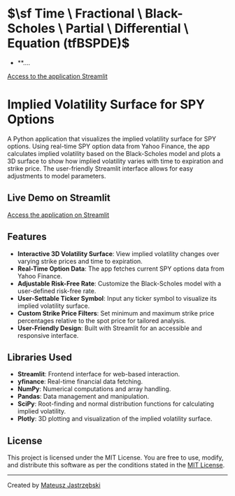 # $\sf Time \ Fractional \ Black-Scholes \ Partial \ Differential \ Equation (tfBSPDE)$
- **....

[Access to the application Streamlit](https://literate-space-rotary-phone-7vpjxgvjprw6frpp5-8501.app.github.dev)

# Implied Volatility Surface for SPY Options

A Python application that visualizes the implied volatility surface for SPY options. Using real-time SPY option data from Yahoo Finance, the app calculates implied volatility based on the Black-Scholes model and plots a 3D surface to show how implied volatility varies with time to expiration and strike price. The user-friendly Streamlit interface allows for easy adjustments to model parameters.

## Live Demo on Streamlit
[Access the application on Streamlit](https://volatilitysurface.streamlit.app/)

## Features
- **Interactive 3D Volatility Surface**: View implied volatility changes over varying strike prices and time to expiration.
- **Real-Time Option Data**: The app fetches current SPY options data from Yahoo Finance.
- **Adjustable Risk-Free Rate**: Customize the Black-Scholes model with a user-defined risk-free rate.
- **User-Settable Ticker Symbol**: Input any ticker symbol to visualize its implied volatility surface.
- **Custom Strike Price Filters**: Set minimum and maximum strike price percentages relative to the spot price for tailored analysis.
- **User-Friendly Design**: Built with Streamlit for an accessible and responsive interface.

## Libraries Used
- **Streamlit**: Frontend interface for web-based interaction.
- **yfinance**: Real-time financial data fetching.
- **NumPy**: Numerical computations and array handling.
- **Pandas**: Data management and manipulation.
- **SciPy**: Root-finding and normal distribution functions for calculating implied volatility.
- **Plotly**: 3D plotting and visualization of the implied volatility surface.

## License
This project is licensed under the MIT License. You are free to use, modify, and distribute this software as per the conditions stated in the [MIT License](https://opensource.org/licenses/MIT).

---

Created by [Mateusz Jastrzębski](https://www.linkedin.com/in/mateusz-jastrz%C4%99bski-8a2622264/)
